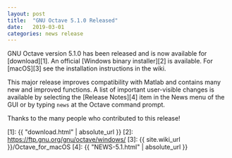 ```yaml
---
layout: post
title:  "GNU Octave 5.1.0 Released"
date:   2019-03-01
categories: news release
---
```


GNU Octave version 5.1.0 has been released and is now available for
[download][1].  An official [Windows binary installer][2] is available.
For [macOS][3] see the installation instructions in the wiki.

This major release improves compatibility with Matlab and contains many new
and improved functions.  A list of important user-visible changes is available
by selecting the [Release Notes][4] item in the News menu of the GUI or by
typing `news` at the Octave command prompt.

Thanks to the many people who contributed to this release!

[1]: {{ "download.html" | absolute_url }}
[2]: https://ftp.gnu.org/gnu/octave/windows/
[3]: {{ site.wiki_url }}/Octave_for_macOS
[4]: {{ "NEWS-5.1.html" | absolute_url }}
